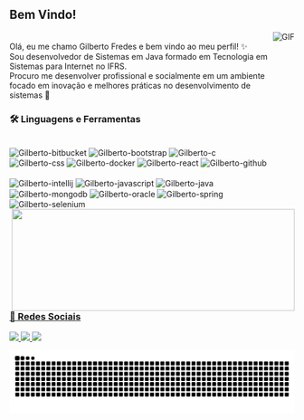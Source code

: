 ## Bem Vindo!


<img align="right" alt="GIF" src="https://media.giphy.com/media/L1R1tvI9svkIWwpVYr/giphy.gif" height="260" />
<br>
Olá, eu me chamo Gilberto Fredes e bem vindo ao meu perfil! ✨<br>
Sou desenvolvedor de Sistemas em Java formado em Tecnologia em Sistemas para Internet no IFRS. <br> 
Procuro me desenvolver profissional e socialmente em um ambiente focado em inovação e melhores práticas no desenvolvimento de sistemas 💝
<br>

<h3>🛠️ Linguagens e Ferramentas</h3>

<div style="display: inline_block"> <br>
  <img align="center" alt="Gilberto-bitbucket" height="30" width="40" src="https://cdn.jsdelivr.net/gh/devicons/devicon/icons/bitbucket/bitbucket-original-wordmark.svg" />
  <img align="center" alt="Gilberto-bootstrap" height="30" width="40" src="https://cdn.jsdelivr.net/gh/devicons/devicon/icons/bootstrap/bootstrap-original.svg" />
  <img align="center" alt="Gilberto-c" height="30" width="40" src="https://cdn.jsdelivr.net/gh/devicons/devicon/icons/c/c-original.svg" />
  <img align="center" alt="Gilberto-css" height="30" width="40" src="https://cdn.jsdelivr.net/gh/devicons/devicon/icons/css3/css3-original-wordmark.svg" />  
  <img align="center" alt="Gilberto-docker" height="30" width="40" src="https://cdn.jsdelivr.net/gh/devicons/devicon/icons/docker/docker-original.svg" />  
  <img align="center" alt="Gilberto-react" height="30" width="40" src="https://cdn.jsdelivr.net/gh/devicons/devicon/icons/react/react-original.svg" />
  <img align="center" alt="Gilberto-github" height="30" width="40" src="https://cdn.jsdelivr.net/gh/devicons/devicon/icons/git/git-original.svg" /></br></br>
  <img align="center" alt="Gilberto-intellij" height="30" width="40" src="https://cdn.jsdelivr.net/gh/devicons/devicon/icons/intellij/intellij-original.svg" />
  <img align="center" alt="Gilberto-javascript" height="30" width="40" src="https://cdn.jsdelivr.net/gh/devicons/devicon/icons/javascript/javascript-original.svg" />
  <img align="center" alt="Gilberto-java" height="30" width="40" src="https://cdn.jsdelivr.net/gh/devicons/devicon/icons/java/java-original.svg" />
  <img align="center" alt="Gilberto-mongodb" height="30" width="40" src="https://cdn.jsdelivr.net/gh/devicons/devicon/icons/mongodb/mongodb-original.svg" />
  <img align="center" alt="Gilberto-oracle" height="30" width="40" src="https://cdn.jsdelivr.net/gh/devicons/devicon/icons/oracle/oracle-original.svg" />
  <img align="center" alt="Gilberto-spring" height="30" width="40" src="https://cdn.jsdelivr.net/gh/devicons/devicon/icons/spring/spring-original.svg" />
  <img align="center" alt="Gilberto-selenium" height="30" width="40" src="https://cdn.jsdelivr.net/gh/devicons/devicon/icons/selenium/selenium-original.svg" />
          
  
</div> 

<div>
  <a href="https://github.com/Gilberto491">
  <img align="right" height="180em" width="500" src="https://github-readme-stats.vercel.app/api/top-langs/?username=Gilberto491&layout=compact&langs_count=16&theme=dracula"/>
</div>
<br>
<h3>🦊 Redes Sociais</h3>

<a target="_blank" href="https://www.instagram.com/junior_fredes/">
  <img src="https://media.giphy.com/media/CbIM7u9TxvSs1KXwfD/giphy.gif" width="47"/>
</a>

<a target="_blank" href="https://www.linkedin.com/in/gilbertofredes/">
  <img src="https://media.giphy.com/media/HQTYdpx1yhxWpugAi2/giphy.gif" width="60"/>
</a>

<a target="_blank" href="https://github.com/Gilberto491/">
  <img src="https://media4.giphy.com/media/KzJkzjggfGN5Py6nkT/giphy.gif?cid=790b761141627cef545ec3ddd7f73a1cdd8d568f4497d1cb&rid=giphy.gif&ct=s" width="50"/>
</a> 

![snake gif](https://github.com/Gilberto491/Gilberto491/blob/output/github-contribution-grid-snake.svg)

